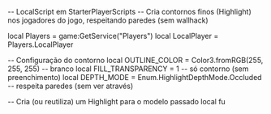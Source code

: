 -- LocalScript em StarterPlayerScripts
-- Cria contornos finos (Highlight) nos jogadores do jogo, respeitando paredes (sem wallhack)

local Players = game:GetService("Players")
local LocalPlayer = Players.LocalPlayer

-- Configuração do contorno
local OUTLINE_COLOR = Color3.fromRGB(255, 255, 255) -- branco
local FILL_TRANSPARENCY = 1                          -- só contorno (sem preenchimento)
local DEPTH_MODE = Enum.HighlightDepthMode.Occluded  -- respeita paredes (sem ver através)

-- Cria (ou reutiliza) um Highlight para o modelo passado
local fu
